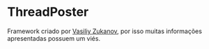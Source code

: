 # ThreadPoster

Framework criado por [Vasiliy Zukanov](https://www.udemy.com/user/vasiliy-zukanov/), por isso muitas informações apresentadas possuem um viés.
